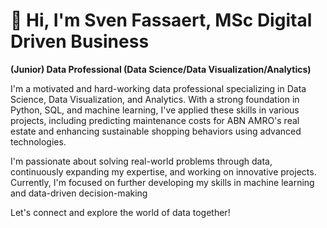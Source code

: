 # 👋 Hi, I'm Sven Fassaert, MSc Digital Driven Business

**(Junior) Data Professional (Data Science/Data Visualization/Analytics)**

I'm a motivated and hard-working data professional specializing in Data Science, Data Visualization, and Analytics. With a strong foundation in Python, SQL, and machine learning, I've applied these skills in various projects, including predicting maintenance costs for ABN AMRO's real estate and enhancing sustainable shopping behaviors using advanced technologies.

I'm passionate about solving real-world problems through data, continuously expanding my expertise, and working on innovative projects. Currently, I'm focused on further developing my skills in machine learning and data-driven decision-making

Let's connect and explore the world of data together!
